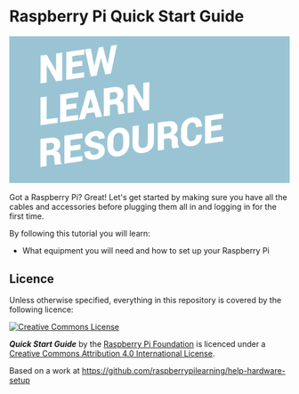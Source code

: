 # Raspberry Pi Quick Start Guide

![](cover.png)

Got a Raspberry Pi? Great! Let's get started by making sure you have all the cables and accessories before plugging them all in and logging in for the first time.

By following this tutorial you will learn:

- What equipment you will need and how to set up your Raspberry Pi

## Licence

Unless otherwise specified, everything in this repository is covered by the following licence:

[![Creative Commons License](http://i.creativecommons.org/l/by-sa/4.0/88x31.png)](http://creativecommons.org/licenses/by-sa/4.0/)

***Quick Start Guide*** by the [Raspberry Pi Foundation](http://www.raspberrypi.org) is licenced under a [Creative Commons Attribution 4.0 International License](http://creativecommons.org/licenses/by-sa/4.0/).

Based on a work at https://github.com/raspberrypilearning/help-hardware-setup
